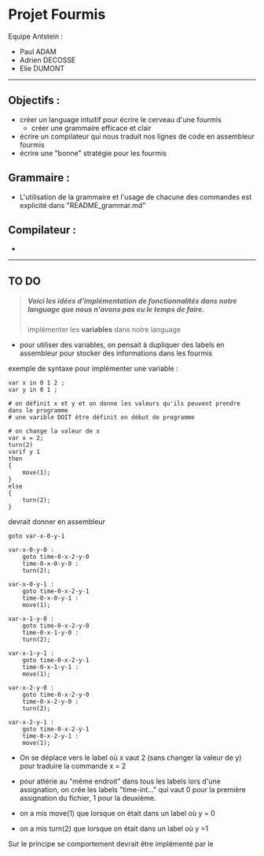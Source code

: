 # Projet Fourmis

Equipe Antstein :
- Paul ADAM
- Adrien DECOSSE
- Elie DUMONT

---

## Objectifs :
- créer un language intuitif pour écrire le cerveau d'une fourmis
    - créer une grammaire efficace et clair
- écrire un compilateur qui nous traduit nos lignes de code en assembleur fourmis
- écrire une "bonne" stratégie pour les fourmis

## Grammaire :
- L'utilisation de la grammaire et l'usage de chacune des commandes est explicité dans "README_grammar.md"

## Compilateur :
- 

---

## TO DO

> ##### Voici les idées d'implémentation de fonctionnalités dans notre language que nous n'avons pas eu le temps de faire.
>
> implémenter les **variables** dans notre language

- pour utiliser des variables, on pensait à dupliquer des labels en assembleur pour stocker des informations dans les fourmis

exemple de syntaxe pour implémenter une variable :

```
var x in 0 1 2 ;
var y in 0 1 ;

# on définit x et y et on donne les valeurs qu'ils peuvent prendre dans le programme
# une varible DOIT être définit en début de programme

# on change la valeur de x
var x = 2;
turn(2)
varif y 1
then
{
    move(1);
}
else
{
    turn(2);
}
```

devrait donner en assembleur

```
goto var-x-0-y-1

var-x-0-y-0 :
    goto time-0-x-2-y-0
    time-0-x-0-y-0 :
    turn(2);

var-x-0-y-1 :
    goto time-0-x-2-y-1
    time-0-x-0-y-1 :
    move(1);

var-x-1-y-0 :
    goto time-0-x-2-y-0
    time-0-x-1-y-0 :
    turn(2);

var-x-1-y-1 :
    goto time-0-x-2-y-1
    time-0-x-1-y-1 :
    move(1);

var-x-2-y-0 :
    goto time-0-x-2-y-0
    time-0-x-2-y-0 :
    turn(2);

var-x-2-y-1 :
    goto time-0-x-2-y-1
    time-0-x-2-y-1 :
    move(1);
```

- On se déplace vers le label où x vaut 2 (sans changer la valeur de y) pour traduire la commande x = 2

- pour attérie au "même endroit" dans tous les labels lors d'une assignation, on crée les labels "time-int..." qui vaut 0 pour la première assignation du fichier, 1 pour la deuxième. 

- on a mis move(1) que lorsque on était dans un label où y = 0
- on a mis turn(2) que lorsque on était dans un label où y =1

Sur le principe se comportement devrait être implémenté par le 
